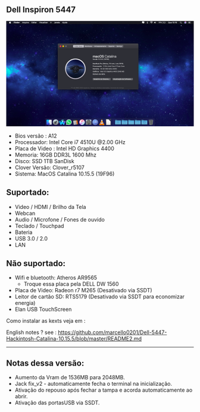 ## Dell Inspiron 5447

![Screenshot](https://github.com/marcello0201/Dell-5447-Hackintosh-Catalina-10.15.5/blob/master/Bios%20setings/MacOS.png)

- Bios versão :  A12
- Processador: Intel Core i7 4510U @2.00 GHz
- Placa de Video : Intel HD  Graphics 4400
- Memoria: 16GB DDR3L 1600 Mhz
- Disco: SSD 1TB SanDisk
- Clover Versão: Clover_r5107 
- Sistema:  MacOS Catalina 10.15.5 (19F96)

## Suportado:

- Video / HDMI / Brilho da Tela
- Webcan
- Audio / Microfone / Fones de ouvido
- Teclado / Touchpad 
- Bateria
- USB 3.0 / 2.0
- LAN

## Não suportado:

- Wifi e bluetooth: Atheros AR9565
    - Troque essa placa pela  DELL DW 1560
- Placa de Video: Radeon r7 M265 (Desativado via SSDT) 
- Leitor de cartão SD: RTS5179 (Desativado  via SSDT para economizar energia) 
- Elan USB TouchScreen

Como instalar as kexts veja em : 

English notes ? see : https://github.com/marcello0201/Dell-5447-Hackintosh-Catalina-10.15.5/blob/master/README2.md

-------------------
## Notas dessa versão:
- Aumento da Vram  de 1536MB para 2048MB.
- Jack fix_v2 - automaticamente fecha o terminal na inicialização.
- Ativação do repouso após fechar a tampa e acorda automaticamente ao abrir.
- Ativação das portasUSB via SSDT.
